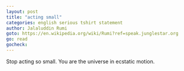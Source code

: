 ```yaml
---
layout: post
title: "acting small"
categories: english serious tshirt statement
author: Jalaluddin Rumi
goto: https://en.wikipedia.org/wiki/Rumi?ref=speak.junglestar.org
go: read
gocheck:
---
```

Stop acting so small. You are the universe in ecstatic motion.
